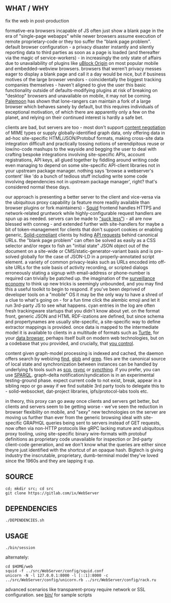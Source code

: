 ## WHAT / WHY

fix the web in post-production

formative-era browsers incapable of JS often just show a blank page in the era of "single-page webapps" while newer browsers assume execution of remote proprietary-code or they too suffer the "blank page problem". default browser configuration - a privacy disaster instantly and silently reporting data to third parties as soon as a page is loaded (and thereafter via the magic of service-workers) - in increasingly the only state of affairs due to unavailability of plugins like [uBlock Origin](https://github.com/gorhill/uBlock) on most popular mobile and embedded-webview browsers. browsers that weren't privacy messes eager to display a blank page and call it a day would be nice, but if business motives of the large browser vendors - coincidentally the biggest tracking companies themselves - haven't aligned to give the user this basic functionality outside of defaults-modifying plugins at risk of breaking on "desktop" browsers and unavailable on mobile, it may not be coming. [Palemoon](https://forum.palemoon.org/) has shown that lone-rangers can maintain a fork of a large browser which behaves sanely by default, but this requires individuals of exceptional motivation, of which there are apparently only a few on the planet, and relying on their continued interest is hardly a safe bet.

clients are bad, but servers are too - most don't support [content negotiation](https://www.w3.org/DesignIssues/Conneg) of MIME types or supply globally-identified graph data, only offering data in ad-hoc site-specific HTML/JSON/Protobuf formats, making cross-site data integration difficult and practically tossing notions of serendipitous reuse or low/no-code mashups to the wayside and begging the user to deal with crafting bespoke integrations involving site-specific APIs, account registrations, API keys, all glued together by fiddling around writing code even managing to depend on some site-specific API-client libraries not in your upstream package manager. nothing says 'browse a webserver's content' like 'do a bunch of tedious stuff including write some code involving dependencies not in upstream package manager', right? that's considered normal these days.

our approach is presenting a better server to the client and vice-versa via the ubiquitous proxy capability (a feature more readily available than browser plugins or fork maintainers) - [Squid](http://www.squid-cache.org/) frontend handles HTTPS and network-related gruntwork while highly-configurable request handlers are spun up as needed. servers can be made to ["suck less"](http://suckless.org/philosophy/)) - all are now blessed with conneg - and extended further with site-handlers for maybe a bit of token-management for clients that don't support cookies or enabling generic, [Solid-compliant](https://gitter.im/solid/specification) clients by hiding [API requests](https://ruben.verborgh.org/blog/2013/11/29/the-lie-of-the-api/) behind canonical URLs. the "blank page problem" can often be solved as easily as a CSS selector and/or regex to fish an "initial state" JSON object out of the document on a site-wide or CMS/static-generator-variant basis and is pre-solved globally for the case of JSON-LD in a properly-annotated script element. a variety of common privacy-leaks such as URLs encoded into off-site URLs for the sole basis of activity recording, or scripted dialogs erroneously stating a signup with email-address or phone-number is required can trivially be patched up. the imagination of the [surveillance economy](https://news.harvard.edu/gazette/story/2019/03/harvard-professor-says-surveillance-capitalism-is-undermining-democracy/) to think up new tricks is seemingly unbounded, and you may find this a useful toolkit to begin to respond. if you've been deprived of developer tools on a "mobile" OS it may be the only way to have a shred of a clue to what's going on - for a fun time click the alembic emoji and let it run 3rd-party JS to see what happens. cyan entries in the log are often fresh trackingware startups that you didn't know about yet. on the format front, generic JSON and HTML RDF-izations are defined, but since schema and propertynames are usually site-specific, a site-specific way to define extractor mappings is provided. once data is mapped to the intermediate model it is available to clients in a multitude of formats such as [Turtle](https://en.wikipedia.org/wiki/Turtle_(syntax)), for your [data browser](https://github.com/solid/data-kitchen), perhaps itself built on modern web technologies, but on a codebase that you provided, and crucially, that [you control](https://www.gnu.org/philosophy/keep-control-of-your-computing.en.html#content).

content given graph-model processing is indexed and cached, the daemon offers search by webizing [find](https://www.gnu.org/software/findutils/manual/html_mono/find.html), [glob](https://en.wikipedia.org/wiki/Glob_(programming)) and [grep](https://www.gnu.org/software/grep/manual/grep.html). files are the canonical source of local state and synchronization between instances can be handled by underlying fs tools such as [scp](https://github.com/openssh/openssh-portable/blob/master/scp.c), [rsync](https://wiki.archlinux.org/index.php/Rsync) or [syncthing](https://syncthing.net/). if you prefer, you can use [SPARQL](https://github.com/ruby-rdf/sparql). graph-delta notification/syndication is in an experimental testing-ground phase. expect current code to not exist, break, appear in a sibling repo or go away if we find suitable 3rd party tools to delegate this to - solid-websocket, dat-project libraries, ipfs/protocol-labs tools etc. 

in theory, this proxy can go away once clients and servers get better, but clients and servers seem to be getting worse - we've seen the reduction in browser flexibility on mobile, and "sexy" new technologies on the server are moving us further than ever from the generic browsing ideal with site-specific GRAPHQL queries being sent to servers instead of GET requests, now often via non-HTTP protocols like gRPC lacking mature and ubiquitous proxy tooling, using site-specific binary wire-formats with protobuf definitions as proprietary code unavailable for inspection or 3rd-party client-code generation, and we don't know what the queries are either since theyre just identified with the shortcut of an opaque hash. Bigtech is giving industry the inscrutable, proprietary, dumb-terminal model they've loved since the 1960s and they are lapping it up.

## SOURCE
    cd; mkdir src; cd src
    git clone https://gitlab.com/ix/WebServer

## DEPENDENCIES

    ./DEPENDENCIES.sh

## USAGE

    ./bin/session

alternately:

    cd $HOME/web
    squid -f ../src/WebServer/config/squid.conf
    unicorn -N -l 127.0.0.1:8000 -l [::1]:8000 -c ../src/WebServer/config/unicorn.rb ../src/WebServer/config/rack.ru

advanced scenarios like transparent-proxy require network or SSL configuration. see [bin/](bin/) for sample scripts
